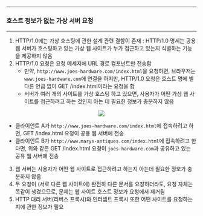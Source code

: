 -----
### 호스트 정보가 없는 가상 서버 요청
-----
1. HTTP/1.0에는 가상 호스팅에 관한 설계 관련 결함이 존재 : HTTP/1.0 명세는 공용 웹 서버가 호스팅하고 있는 가상 웹 사이트가 누가 접근하고 있는지 식별하는 기능을 제공하지 않음
2. HTTP/1.0 요청은 요청 메세지에 URL 경로 컴포넌트만 전송함
   - 만약, ```http://www.joes-hardware.com/index.html```을 요청하면, 브라우저는 ```www.joes-hardware.com```에 연결을 하지만, HTTP/1.0 요청은 호스트 명에 별다른 언급 없이 GET /index.html이라는 요청을 함
   - 서버가 여러 개의 사이트를 가상 호스팅 하고 있으면, 사용자가 어떤 가상 웹 사이트를 접근하려고 하는 것인지 아는 데 필요한 정보가 충분하지 않음
<div align="center">
<img src="https://github.com/user-attachments/assets/7e69204c-d967-41b2-bf37-13cc442982ec">
</div>

   - 클라이언트 A가 ```http://www.joes-hardware.com/index.html```에 접속하려고 하면, GET /index.html 요청이 공용 웹 서버에 전송
   - 클라이언트 B가 ```http://www.marys-antiques.com/index.html```에 접속하려고 한다면, 위와 같은 GET /index.html 요청이 ```joes-hardware.com```과 공유하고 있는 공유 웹 서버에 전송

3. 웹 서버는 사용자가 어떤 웹 사이트로 접근하려고 하는지 아는데 필요한 정보가 충분하지 않음
4. 두 요청이 (서로 다른 웹 사이트에) 완전히 다른 문서를 요청하더라도, 요청 자체는 똑같이 생겼으므로, 문제는 웹 사이트 호스트 정보가 요청에서 제거됨
5. HTTP 대리 서버(리버스 프록시)와 인터셉트 프록시 또한 어떤 사이트를 요청하는지에 관한 정보가 필요
